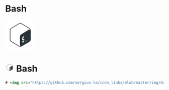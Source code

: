 # Bash

<img src="https://github.com/sergius-la/icon_links/blob/master/img/bash.png" width="96" height="96">

# <img src="https://github.com/sergius-la/icon_links/blob/master/img/bash.png" width="28" height="28"> Bash

```html
# <img src="https://github.com/sergius-la/icon_links/blob/master/img/bash.png" width="28" height="28"> Bash
``` 